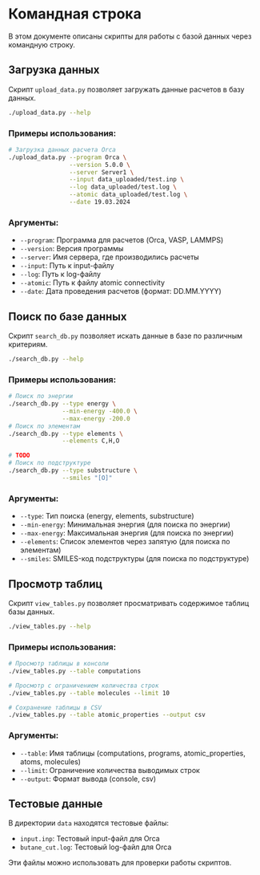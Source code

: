 # Командная строка

В этом документе описаны скрипты для работы с базой данных через командную строку.

## Загрузка данных

Скрипт `upload_data.py` позволяет загружать данные расчетов в базу данных.

```bash
./upload_data.py --help
```

### Примеры использования:

```bash
# Загрузка данных расчета Orca
./upload_data.py --program Orca \
                 --version 5.0.0 \
                 --server Server1 \
                 --input data_uploaded/test.inp \
                 --log data_uploaded/test.log \
                 --atomic data_uploaded/test.log \
                 --date 19.03.2024
```

### Аргументы:
- `--program`: Программа для расчетов (Orca, VASP, LAMMPS)
- `--version`: Версия программы
- `--server`: Имя сервера, где производились расчеты
- `--input`: Путь к input-файлу
- `--log`: Путь к log-файлу
- `--atomic`: Путь к файлу atomic connectivity
- `--date`: Дата проведения расчетов (формат: DD.MM.YYYY)

## Поиск по базе данных

Скрипт `search_db.py` позволяет искать данные в базе по различным критериям.

```bash
./search_db.py --help
```

### Примеры использования:

```bash
# Поиск по энергии
./search_db.py --type energy \
               --min-energy -400.0 \
               --max-energy -200.0
# Поиск по элементам
./search_db.py --type elements \
               --elements C,H,O

# TODO
# Поиск по подструктуре
./search_db.py --type substructure \
               --smiles "[O]"
```

### Аргументы:
- `--type`: Тип поиска (energy, elements, substructure)
- `--min-energy`: Минимальная энергия (для поиска по энергии)
- `--max-energy`: Максимальная энергия (для поиска по энергии)
- `--elements`: Список элементов через запятую (для поиска по элементам)
- `--smiles`: SMILES-код подструктуры (для поиска по подструктуре)

## Просмотр таблиц

Скрипт `view_tables.py` позволяет просматривать содержимое таблиц базы данных.

```bash
./view_tables.py --help
```

### Примеры использования:

```bash
# Просмотр таблицы в консоли
./view_tables.py --table computations

# Просмотр с ограничением количества строк
./view_tables.py --table molecules --limit 10

# Сохранение таблицы в CSV
./view_tables.py --table atomic_properties --output csv
```

### Аргументы:
- `--table`: Имя таблицы (computations, programs, atomic_properties, atoms, molecules)
- `--limit`: Ограничение количества выводимых строк
- `--output`: Формат вывода (console, csv)

## Тестовые данные

В директории `data` находятся тестовые файлы:
- `input.inp`: Тестовый input-файл для Orca
- `butane_cut.log`: Тестовый log-файл для Orca

Эти файлы можно использовать для проверки работы скриптов. 